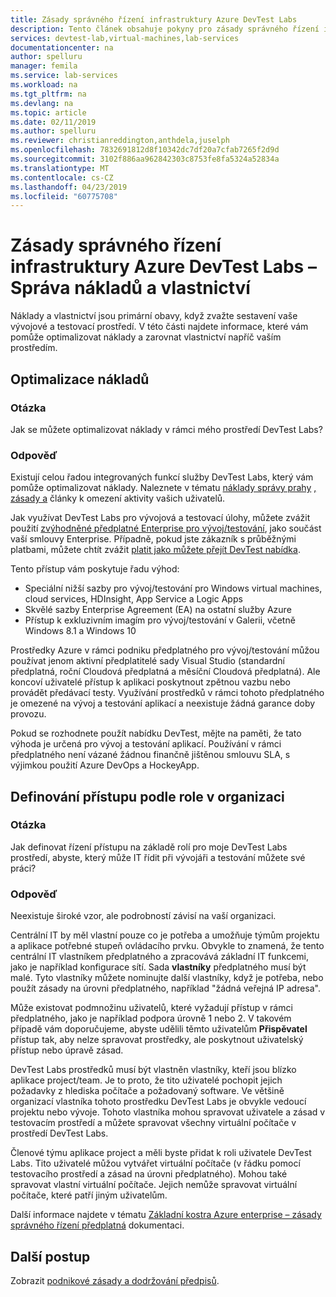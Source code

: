 ```yaml
---
title: Zásady správného řízení infrastruktury Azure DevTest Labs
description: Tento článek obsahuje pokyny pro zásady správného řízení infrastruktury Azure DevTest Labs.
services: devtest-lab,virtual-machines,lab-services
documentationcenter: na
author: spelluru
manager: femila
ms.service: lab-services
ms.workload: na
ms.tgt_pltfrm: na
ms.devlang: na
ms.topic: article
ms.date: 02/11/2019
ms.author: spelluru
ms.reviewer: christianreddington,anthdela,juselph
ms.openlocfilehash: 7832691812d8f10342dc7df20a7cfab7265f2d9d
ms.sourcegitcommit: 3102f886aa962842303c8753fe8fa5324a52834a
ms.translationtype: MT
ms.contentlocale: cs-CZ
ms.lasthandoff: 04/23/2019
ms.locfileid: "60775708"
---
```

# <a name="governance-of-azure-devtest-labs-infrastructure---manage-cost-and-ownership"></a>Zásady správného řízení infrastruktury Azure DevTest Labs – Správa nákladů a vlastnictví
Náklady a vlastnictví jsou primární obavy, když zvažte sestavení vaše vývojové a testovací prostředí. V této části najdete informace, které vám pomůže optimalizovat náklady a zarovnat vlastnictví napříč vaším prostředím.

## <a name="optimize-for-cost"></a>Optimalizace nákladů

### <a name="question"></a>Otázka
Jak se můžete optimalizovat náklady v rámci mého prostředí DevTest Labs?

### <a name="answer"></a>Odpověď
Existují celou řadou integrovaných funkcí služby DevTest Labs, který vám pomůže optimalizovat náklady. Naleznete v tématu [náklady správy prahy](devtest-lab-configure-cost-management.md) [, zásady a](devtest-lab-set-lab-policy.md) články k omezení aktivity vašich uživatelů. 

Jak využívat DevTest Labs pro vývojová a testovací úlohy, můžete zvážit použití [zvýhodněné předplatné Enterprise pro vývoj/testování](https://azure.microsoft.com/offers/ms-azr-0148p/), jako součást vaší smlouvy Enterprise. Případně, pokud jste zákazník s průběžnými platbami, můžete chtít zvážit [platit jako můžete přejít DevTest nabídka](https://azure.microsoft.com/offers/ms-azr-0023p/).

Tento přístup vám poskytuje řadu výhod:

- Speciální nižší sazby pro vývoj/testování pro Windows virtual machines, cloud services, HDInsight, App Service a Logic Apps
- Skvělé sazby Enterprise Agreement (EA) na ostatní služby Azure
- Přístup k exkluzivním imagím pro vývoj/testování v Galerii, včetně Windows 8.1 a Windows 10
 
Prostředky Azure v rámci podniku předplatného pro vývoj/testování můžou používat jenom aktivní předplatitelé sady Visual Studio (standardní předplatná, roční Cloudová předplatná a měsíční Cloudová předplatná). Ale koncoví uživatelé přístup k aplikaci poskytnout zpětnou vazbu nebo provádět předávací testy. Využívání prostředků v rámci tohoto předplatného je omezené na vývoj a testování aplikací a neexistuje žádná garance doby provozu.

Pokud se rozhodnete použít nabídku DevTest, mějte na paměti, že tato výhoda je určená pro vývoj a testování aplikací. Používání v rámci předplatného není vázané žádnou finančně jištěnou smlouvu SLA, s výjimkou použití Azure DevOps a HockeyApp.

## <a name="define-a-role-based-access-across-your-organization"></a>Definování přístupu podle role v organizaci
### <a name="question"></a>Otázka
Jak definovat řízení přístupu na základě rolí pro moje DevTest Labs prostředí, abyste, který může IT řídit při vývojáři a testování můžete své práci? 

### <a name="answer"></a>Odpověď
Neexistuje široké vzor, ale podrobností závisí na vaší organizaci.

Centrální IT by měl vlastní pouze co je potřeba a umožňuje týmům projektu a aplikace potřebné stupeň ovládacího prvku. Obvykle to znamená, že tento centrální IT vlastníkem předplatného a zpracovává základní IT funkcemi, jako je například konfigurace sítí. Sada **vlastníky** předplatného musí být malé. Tyto vlastníky můžete nominujte další vlastníky, když je potřeba, nebo použít zásady na úrovni předplatného, například "žádná veřejná IP adresa".

Může existovat podmnožinu uživatelů, které vyžadují přístup v rámci předplatného, jako je například podpora úrovně 1 nebo 2. V takovém případě vám doporučujeme, abyste udělili těmto uživatelům **Přispěvatel** přístup tak, aby nelze spravovat prostředky, ale poskytnout uživatelský přístup nebo úpravě zásad.

DevTest Labs prostředků musí být vlastněn vlastníky, kteří jsou blízko aplikace project/team. Je to proto, že tito uživatelé pochopit jejich požadavky z hlediska počítače a požadovaný software. Ve většině organizací vlastníka tohoto prostředku DevTest Labs je obvykle vedoucí projektu nebo vývoje. Tohoto vlastníka mohou spravovat uživatele a zásad v testovacím prostředí a můžete spravovat všechny virtuální počítače v prostředí DevTest Labs.

Členové týmu aplikace project a měli byste přidat k roli uživatele DevTest Labs. Tito uživatelé můžou vytvářet virtuální počítače (v řádku pomocí testovacího prostředí a zásad na úrovni předplatného). Mohou také spravovat vlastní virtuální počítače. Jejich nemůže spravovat virtuální počítače, které patří jiným uživatelům.

Další informace najdete v tématu [Základní kostra Azure enterprise – zásady správného řízení předplatná](/azure/architecture/cloud-adoption/appendix/azure-scaffold) dokumentaci.


## <a name="next-steps"></a>Další postup
Zobrazit [podnikové zásady a dodržování předpisů](devtest-lab-guidance-governance-policy-compliance.md).
